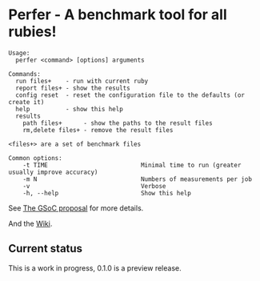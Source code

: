 # Perfer - A benchmark tool for all rubies!

<!-- usage -->
```text
Usage:
  perfer <command> [options] arguments

Commands:
  run files+    - run with current ruby
  report files+ - show the results
  config reset  - reset the configuration file to the defaults (or create it)
  help          - show this help
  results
    path files+      - show the paths to the result files
    rm,delete files+ - remove the result files

<files+> are a set of benchmark files

Common options:
    -t TIME                          Minimal time to run (greater usually improve accuracy)
    -m N                             Numbers of measurements per job
    -v                               Verbose
    -h, --help                       Show this help
```
<!-- usage -->

See [The GSoC proposal](http://www.google-melange.com/gsoc/proposal/review/google/gsoc2012/eregon/1) for more details.

And the [Wiki](https://github.com/jruby/perfer/wiki).

## Current status

This is a work in progress, 0.1.0 is a preview release.
